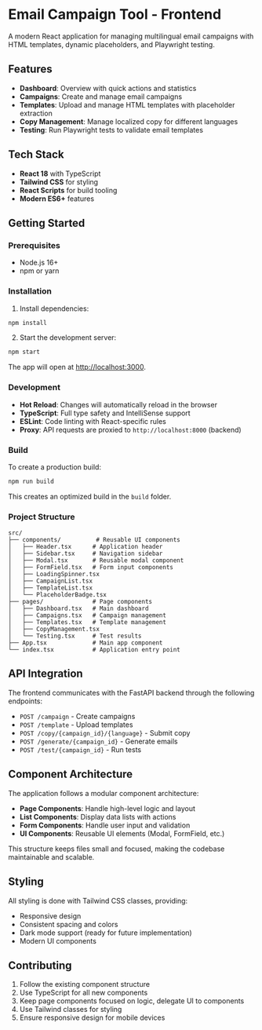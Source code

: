 # Email Campaign Tool - Frontend

A modern React application for managing multilingual email campaigns with HTML templates, dynamic placeholders, and Playwright testing.

## Features

- **Dashboard**: Overview with quick actions and statistics
- **Campaigns**: Create and manage email campaigns
- **Templates**: Upload and manage HTML templates with placeholder extraction
- **Copy Management**: Manage localized copy for different languages
- **Testing**: Run Playwright tests to validate email templates

## Tech Stack

- **React 18** with TypeScript
- **Tailwind CSS** for styling
- **React Scripts** for build tooling
- **Modern ES6+** features

## Getting Started

### Prerequisites

- Node.js 16+ 
- npm or yarn

### Installation

1. Install dependencies:
```bash
npm install
```

2. Start the development server:
```bash
npm start
```

The app will open at [http://localhost:3000](http://localhost:3000).

### Development

- **Hot Reload**: Changes will automatically reload in the browser
- **TypeScript**: Full type safety and IntelliSense support
- **ESLint**: Code linting with React-specific rules
- **Proxy**: API requests are proxied to `http://localhost:8000` (backend)

### Build

To create a production build:

```bash
npm run build
```

This creates an optimized build in the `build` folder.

### Project Structure

```
src/
├── components/          # Reusable UI components
│   ├── Header.tsx      # Application header
│   ├── Sidebar.tsx     # Navigation sidebar
│   ├── Modal.tsx       # Reusable modal component
│   ├── FormField.tsx   # Form input components
│   ├── LoadingSpinner.tsx
│   ├── CampaignList.tsx
│   ├── TemplateList.tsx
│   └── PlaceholderBadge.tsx
├── pages/              # Page components
│   ├── Dashboard.tsx   # Main dashboard
│   ├── Campaigns.tsx   # Campaign management
│   ├── Templates.tsx   # Template management
│   ├── CopyManagement.tsx
│   └── Testing.tsx     # Test results
├── App.tsx             # Main app component
└── index.tsx           # Application entry point
```

## API Integration

The frontend communicates with the FastAPI backend through the following endpoints:

- `POST /campaign` - Create campaigns
- `POST /template` - Upload templates
- `POST /copy/{campaign_id}/{language}` - Submit copy
- `POST /generate/{campaign_id}` - Generate emails
- `POST /test/{campaign_id}` - Run tests

## Component Architecture

The application follows a modular component architecture:

- **Page Components**: Handle high-level logic and layout
- **List Components**: Display data lists with actions
- **Form Components**: Handle user input and validation
- **UI Components**: Reusable UI elements (Modal, FormField, etc.)

This structure keeps files small and focused, making the codebase maintainable and scalable.

## Styling

All styling is done with Tailwind CSS classes, providing:
- Responsive design
- Consistent spacing and colors
- Dark mode support (ready for future implementation)
- Modern UI components

## Contributing

1. Follow the existing component structure
2. Use TypeScript for all new components
3. Keep page components focused on logic, delegate UI to components
4. Use Tailwind classes for styling
5. Ensure responsive design for mobile devices 